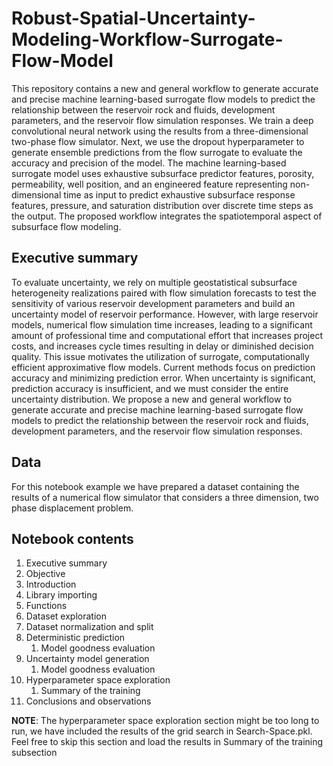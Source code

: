 # Robust-Spatial-Uncertainty-Modeling-Workflow-Surrogate-Flow-Model
This repository contains a new and general workflow to generate accurate and precise machine learning-based surrogate flow models to predict the relationship between the reservoir rock and fluids, development parameters, and the reservoir flow simulation responses. We train a deep convolutional neural network using the results from a three-dimensional two-phase flow simulator. Next, we use the dropout hyperparameter to generate ensemble predictions from the flow surrogate to evaluate the accuracy and precision of the model. The machine learning-based surrogate model uses exhaustive subsurface predictor features, porosity, permeability, well position, and an engineered feature representing non-dimensional time as input to predict exhaustive subsurface response features, pressure, and saturation distribution over discrete time steps as the output. The proposed workflow integrates the spatiotemporal aspect of subsurface flow modeling. 

## Executive summary

To evaluate uncertainty, we rely on multiple geostatistical subsurface heterogeneity realizations paired with flow simulation forecasts to test the sensitivity of various reservoir development parameters and build an uncertainty model of reservoir performance. However, with large reservoir models, numerical flow simulation time increases, leading to a significant amount of professional time and computational effort that increases project costs, and increases cycle times resulting in delay or diminished decision quality. This issue motivates the utilization of surrogate, computationally efficient approximative flow models. Current methods focus on prediction accuracy and minimizing prediction error. When uncertainty is significant, prediction accuracy is insufficient, and we must consider the entire uncertainty distribution. 
We propose a new and general workflow to generate accurate and precise machine learning-based surrogate flow models to predict the relationship between the reservoir rock and fluids, development parameters, and the reservoir flow simulation responses. 

## Data

For this notebook example we have prepared a dataset containing the results of a numerical flow simulator that considers a three dimension, two phase displacement problem.

## Notebook contents

1. Executive summary
2. Objective
3. Introduction
4. Library importing
5. Functions
6. Dataset exploration
7. Dataset normalization and split
8. Deterministic prediction
    1. Model goodness evaluation
9. Uncertainty model generation
    1. Model goodness evaluation
10. Hyperparameter space exploration
    1. Summary of the training
11. Conclusions and observations

**NOTE**: The hyperparameter space exploration section might be too long to run, we have included the results of the grid search in Search-Space.pkl. Feel free to skip this section and load the results in Summary of the training subsection
